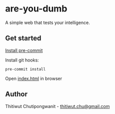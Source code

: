 # are-you-dumb

A simple web that tests your intelligence.

## Get started

[Install pre-commit](https://pre-commit.com/#installation)

Install git hooks:

```shell
pre-commit install
```

Open [index.html](index.html) in browser

## Author

Thitiwut Chutipongwanit - thitiwut.chu@gmail.com
